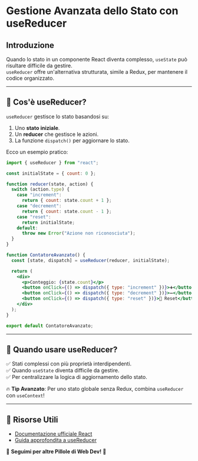 # Gestione Avanzata dello Stato con useReducer

## Introduzione
Quando lo stato in un componente React diventa complesso, `useState` può risultare difficile da gestire.  
`useReducer` offre un'alternativa strutturata, simile a Redux, per mantenere il codice organizzato.

---

## 📌 Cos'è useReducer?
`useReducer` gestisce lo stato basandosi su:
1. Uno **stato iniziale**.
2. Un **reducer** che gestisce le azioni.
3. La funzione `dispatch()` per aggiornare lo stato.

Ecco un esempio pratico:

```jsx
import { useReducer } from "react";

const initialState = { count: 0 };

function reducer(state, action) {
  switch (action.type) {
    case "increment":
      return { count: state.count + 1 };
    case "decrement":
      return { count: state.count - 1 };
    case "reset":
      return initialState;
    default:
      throw new Error("Azione non riconosciuta");
  }
}

function ContatoreAvanzato() {
  const [state, dispatch] = useReducer(reducer, initialState);

  return (
    <div>
      <p>Conteggio: {state.count}</p>
      <button onClick={() => dispatch({ type: "increment" })}>➕</button>
      <button onClick={() => dispatch({ type: "decrement" })}>➖</button>
      <button onClick={() => dispatch({ type: "reset" })}>🔄 Reset</button>
    </div>
  );
}

export default ContatoreAvanzato;
```

---

## 🎯 Quando usare useReducer?
✅ Stati complessi con più proprietà interdipendenti.  
✅ Quando `useState` diventa difficile da gestire.  
✅ Per centralizzare la logica di aggiornamento dello stato.  

🔥 **Tip Avanzato**: Per uno stato globale senza Redux, combina `useReducer` con `useContext`!

---

## 📌 Risorse Utili
- [Documentazione ufficiale React](https://react.dev/)
- [Guida approfondita a useReducer](https://react.dev/reference/react/useReducer)

🚀 **Seguimi per altre Pillole di Web Dev!** 🚀

